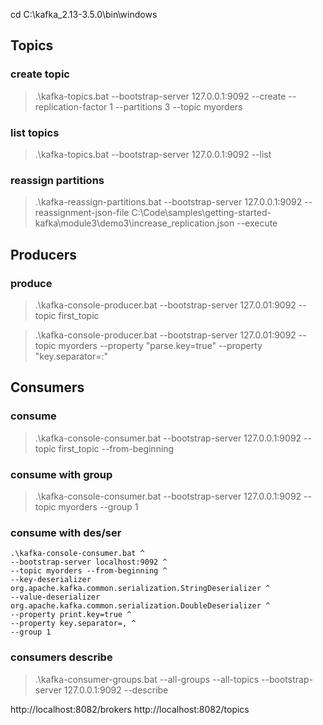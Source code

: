 cd C:\kafka_2.13-3.5.0\bin\windows

## Topics

### create topic
> .\kafka-topics.bat --bootstrap-server 127.0.0.1:9092 --create --replication-factor 1 --partitions 3 --topic myorders
### list topics
> .\kafka-topics.bat --bootstrap-server 127.0.0.1:9092 --list
### reassign partitions
> .\kafka-reassign-partitions.bat --bootstrap-server 127.0.0.1:9092 --reassignment-json-file  C:\Code\samples\getting-started-kafka\module3\demo3\increase_replication.json --execute

## Producers
### produce
> .\kafka-console-producer.bat --bootstrap-server 127.0.01:9092 --topic first_topic

> .\kafka-console-producer.bat --bootstrap-server 127.0.01:9092 --topic myorders --property "parse.key=true" --property "key.separator=:"

## Consumers

### consume
> .\kafka-console-consumer.bat --bootstrap-server 127.0.0.1:9092 --topic first_topic --from-beginning
### consume with group
> .\kafka-console-consumer.bat --bootstrap-server 127.0.0.1:9092 --topic myorders --group 1
### consume with des/ser
```
.\kafka-console-consumer.bat ^
--bootstrap-server localhost:9092 ^
--topic myorders --from-beginning ^
--key-deserializer org.apache.kafka.common.serialization.StringDeserializer ^
--value-deserializer org.apache.kafka.common.serialization.DoubleDeserializer ^
--property print.key=true ^
--property key.separator=, ^
--group 1
```
### consumers describe
> .\kafka-consumer-groups.bat --all-groups --all-topics --bootstrap-server 127.0.0.1:9092 --describe



http://localhost:8082/brokers
http://localhost:8082/topics
